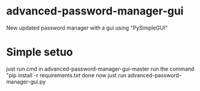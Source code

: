 # advanced-password-manager-gui
New updated password manager with a gui using "PySimpleGUI"

# Simple setuo
just run cmd in advanced-password-manager-gui-master
run the command "pip install -r requirements.txt
done
now just run advanced-password-manager-gui.py
